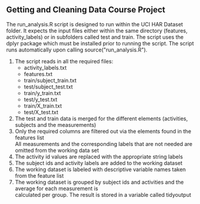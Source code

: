 ## Getting and Cleaning Data Course Project

The run_analysis.R script is designed to run within the UCI HAR Dataset folder. It expects the input files either within the same directory (features, activity_labels) or in subfolders called test and train. 
The script uses the dplyr package which must be installed prior to running the script. 
The script runs automatically upon calling source("run_analysis.R").

<ol><li>The script reads in all the required files:
        <ul><li>activity_labels.txt</li>
        <li>features.txt</li>
        <li>train/subject_train.txt</li>
        <li>test/subject_test.txt</li>
        <li>train/y_train.txt</li>
        <li>test/y_test.txt</li>
        <li>train/X_train.txt</li>
        <li>test/X_test.txt</li></ul></li>
<li>The test and train data is merged for the different elements (activities, subjects and the measurements)</li>
<li>Only the required columns are filtered out via the elements found in the features list<br/>
   All measurements and the corresponding labels that are not needed are omitted from the working data set</li>
<li>The activity id values are replaced with the appropriate string labels</li>
<li>The subject ids and activity labels are added to the working dataset</li>
<li>The working dataset is labeled with descriptive variable names taken from the feature list</li>
<li>The working dataset is grouped by subject ids and activities and the average for each measurement is<br/>
   calculated per group. The result is stored in a variable called tidyoutput</li></ol>

